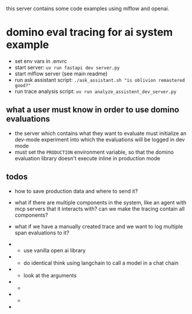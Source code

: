 this server contains some code examples using mlflow and openai.

# domino eval tracing for ai system example

- set env vars in .envrc
- start server: `uv run fastapi dev server.py`
- start mlflow server (see main readme)
- run ask assistant script: `./ask_assistant.sh "is oblivion remastered good?"`
- run trace analysis script: `uv run analyze_assistent_dev_server.py`

## what a user must know in order to use domino evaluations
- the server which contains what they want to evaluate must initialize an dev-mode experiment into which the evaluations
will be logged in dev mode
- must set the `PRODUCTION` environment variable, so that the domino evaluation library doesn't execute inline in production mode

## todos
- how to save production data and where to send it?
- what if there are multiple components in the system, like an agent with
mcp servers that it interacts with? can we make the tracing contain all components?
- what if we have a manually created trace and we want to log multiple span evaluations to it?

- - use vanilla open ai library
- - do identical think using langchain to call a model in a chat chain
- - look at the arguments
- -
- -
-
